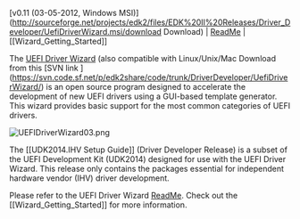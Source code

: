 [v0.11 (03-05-2012, Windows MSI)](http://sourceforge.net/projects/edk2/files/EDK%20II%20Releases/Driver_Developer/UefiDriverWizard.msi/download Download) |
[ReadMe](https://svn.code.sf.net/p/edk2share/code/trunk/DriverDeveloper/UefiDriverWizard/README) |
[[Wizard_Getting_Started]]



The [UEFI Driver Wizard](http://sourceforge.net/projects/edk2/files/EDK%20II%20Releases/Driver_Developer/UefiDriverWizard.msi/download) (also compatible with Linux/Unix/Mac Download from this [SVN link ] (https://svn.code.sf.net/p/edk2share/code/trunk/DriverDeveloper/UefiDriverWizard/) is an open source program designed to accelerate the development of new UEFI drivers using a GUI-based template generator. This wizard provides basic support for the most common categories of UEFI drivers.

![UEFIDriverWizard03.png](https://github.com/tianocore/tianocore.github.io/blob/master/images/UEFIDriverWizard03.png)

The [[UDK2014.IHV Setup Guide]] (Driver Developer Release) is a subset of the UEFI Development Kit (UDK2014) designed for use with the UEFI Driver Wizard. This release only contains the packages essential for independent hardware vendor (IHV) driver development.

Please refer to the UEFI Driver Wizard [ReadMe](https://svn.code.sf.net/p/edk2share/code/trunk/DriverDeveloper/UefiDriverWizard/README). 
Check out the [[Wizard_Getting_Started]]  for more information.

